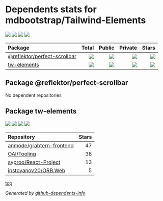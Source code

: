 # Dependents stats for mdbootstrap/Tailwind-Elements

[![](https://img.shields.io/static/v1?label=Used%20by&message=11643&color=informational&logo=slickpic)](https://github.com/mdbootstrap/Tailwind-Elements/network/dependents)
[![](https://img.shields.io/static/v1?label=Used%20by%20(public)&message=4&color=informational&logo=slickpic)](https://github.com/mdbootstrap/Tailwind-Elements/network/dependents)
[![](https://img.shields.io/static/v1?label=Used%20by%20(private)&message=11639&color=informational&logo=slickpic)](https://github.com/mdbootstrap/Tailwind-Elements/network/dependents)
[![](https://img.shields.io/static/v1?label=Used%20by%20(stars)&message=0&color=informational&logo=slickpic)](https://github.com/mdbootstrap/Tailwind-Elements/network/dependents)

| Package    | Total  | Public | Private | Stars |
| :--------  | -----: | -----: | -----:  | ----: |
| [@reflektor/perfect-scrollbar](#package-reflektorperfect-scrollbar)    | [![](https://img.shields.io/static/v1?label=Used%20by&message=0&color=informational&logo=slickpic)](https://github.com/mdbootstrap/Tailwind-Elements/network/dependents?package_id=UGFja2FnZS00NjYxODc0ODQ%3D)  | [![](https://img.shields.io/static/v1?label=Used%20by%20(public)&message=0&color=informational&logo=slickpic)](https://github.com/mdbootstrap/Tailwind-Elements/network/dependents?package_id=UGFja2FnZS00NjYxODc0ODQ%3D) | [![](https://img.shields.io/static/v1?label=Used%20by%20(private)&message=0&color=informational&logo=slickpic)](https://github.com/mdbootstrap/Tailwind-Elements/network/dependents?package_id=UGFja2FnZS00NjYxODc0ODQ%3D) | [![](https://img.shields.io/static/v1?label=Used%20by%20(stars)&message=0&color=informational&logo=slickpic)](https://github.com/mdbootstrap/Tailwind-Elements/network/dependents?package_id=UGFja2FnZS00NjYxODc0ODQ%3D) |
| [tw-elements](#package-tw-elements)    | [![](https://img.shields.io/static/v1?label=Used%20by&message=11643&color=informational&logo=slickpic)](https://github.com/mdbootstrap/Tailwind-Elements/network/dependents?package_id=UGFja2FnZS0yOTM4MDYwMDE3)  | [![](https://img.shields.io/static/v1?label=Used%20by%20(public)&message=4&color=informational&logo=slickpic)](https://github.com/mdbootstrap/Tailwind-Elements/network/dependents?package_id=UGFja2FnZS0yOTM4MDYwMDE3) | [![](https://img.shields.io/static/v1?label=Used%20by%20(private)&message=11639&color=informational&logo=slickpic)](https://github.com/mdbootstrap/Tailwind-Elements/network/dependents?package_id=UGFja2FnZS0yOTM4MDYwMDE3) | [![](https://img.shields.io/static/v1?label=Used%20by%20(stars)&message=0&color=informational&logo=slickpic)](https://github.com/mdbootstrap/Tailwind-Elements/network/dependents?package_id=UGFja2FnZS0yOTM4MDYwMDE3) |

## Package @reflektor/perfect-scrollbar

No dependent repositories

## Package tw-elements

[![](https://img.shields.io/static/v1?label=Used%20by&message=11643&color=informational&logo=slickpic)](https://github.com/mdbootstrap/Tailwind-Elements/network/dependents?package_id=UGFja2FnZS0yOTM4MDYwMDE3)
[![](https://img.shields.io/static/v1?label=Used%20by%20(public)&message=4&color=informational&logo=slickpic)](https://github.com/mdbootstrap/Tailwind-Elements/network/dependents?package_id=UGFja2FnZS0yOTM4MDYwMDE3)
[![](https://img.shields.io/static/v1?label=Used%20by%20(private)&message=11639&color=informational&logo=slickpic)](https://github.com/mdbootstrap/Tailwind-Elements/network/dependents?package_id=UGFja2FnZS0yOTM4MDYwMDE3)
[![](https://img.shields.io/static/v1?label=Used%20by%20(stars)&message=0&color=informational&logo=slickpic)](https://github.com/mdbootstrap/Tailwind-Elements/network/dependents?package_id=UGFja2FnZS0yOTM4MDYwMDE3)

| Repository | Stars  |
| :--------  | -----: |
|[anmode/grabtern-frontend](https://github.com/anmode/grabtern-frontend) | 47 |
|[OAI/Tooling](https://github.com/OAI/Tooling) | 38 |
|[syproo/React-Project](https://github.com/syproo/React-Project) | 13 |
|[ipstoyanov20/ORB.Web](https://github.com/ipstoyanov20/ORB.Web) | 5 |

[top](#main)

_Generated by [github-dependents-info](https://github.com/nvuillam/github-dependents-info)_